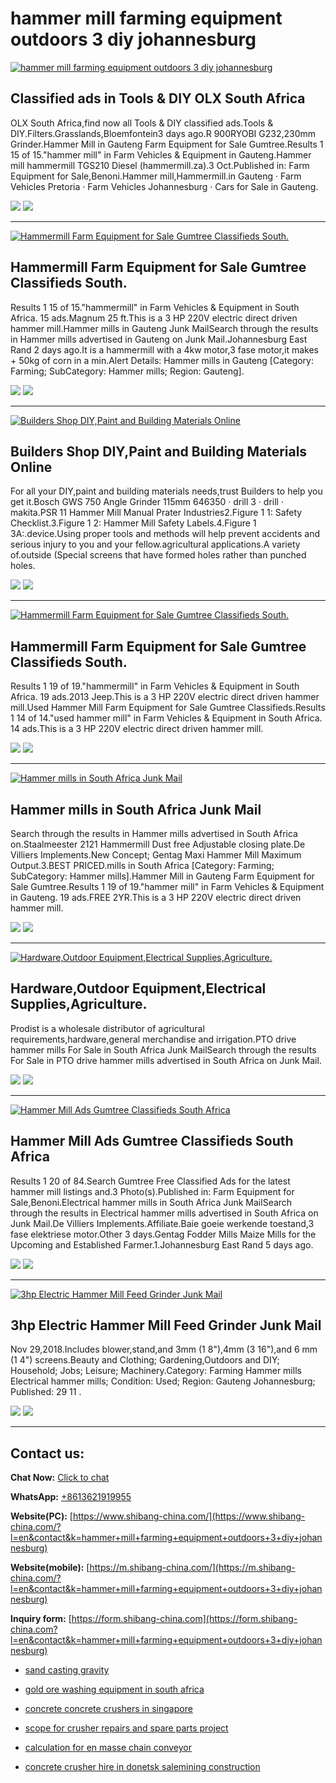 # hammer mill farming equipment outdoors 3 diy johannesburg

<a href="https://swt.shibang-china.com/?l=en&img&k=hammer+mill+farming+equipment+outdoors+3+diy+johannesburg" target="_blank">![hammer mill farming equipment outdoors 3 diy johannesburg](http://static.shibang-china.com/all-800x300/239.jpg)</a>

## Classified ads in Tools &amp; DIY OLX South Africa
OLX South Africa,find now all Tools &amp; DIY classified ads.Tools &amp; DIY.Filters.Grasslands,Bloemfontein3 days ago.R 900RYOBI G232,230mm Grinder.Hammer Mill in Gauteng Farm Equipment for Sale Gumtree.Results 1 15 of 15.&quot;hammer mill&quot; in Farm Vehicles &amp; Equipment in Gauteng.Hammer mill hammermill TGS210 Diesel (hammermill.za).3 Oct.Published in: Farm Equipment for Sale,Benoni.Hammer mill,Hammermill.in Gauteng &middot; Farm Vehicles Pretoria &middot; Farm Vehicles Johannesburg &middot; Cars for Sale in Gauteng.


<a href="https://whatsapp.shibangsoft.com/WhatsApp.php" target="_blank" title="WhatsApp">![](http://static.shibang-china.com/icon/whatsapp.png)</a> <a href="https://swt.shibang-china.com/?l=en&icon&k=hammer+mill+farming+equipment+outdoors+3+diy+johannesburg" target="_blank">![](http://static.shibang-china.com/icon/chat-en.png)</a>

---

<a href="https://swt.shibang-china.com/?l=en&img&k=hammer+mill+farming+equipment+outdoors+3+diy+johannesburg" target="_blank">![Hammermill Farm Equipment for Sale Gumtree Classifieds South.](http://static.shibang-china.com/all-800x300/1526.jpg)</a>

## Hammermill Farm Equipment for Sale Gumtree Classifieds South.
Results 1 15 of 15.&quot;hammermill&quot; in Farm Vehicles &amp; Equipment in South Africa. 15 ads.Magnum 25 ft.This is a 3 HP 220V electric direct driven hammer mill.Hammer mills in Gauteng Junk MailSearch through the results in Hammer mills advertised in Gauteng on Junk Mail.Johannesburg East Rand 2 days ago.It is a hammermill with a 4kw motor,3 fase motor,it makes + 50kg of corn in a min.Alert Details: Hammer mills in Gauteng [Category: Farming; SubCategory: Hammer mills; Region: Gauteng].


<a href="https://whatsapp.shibangsoft.com/WhatsApp.php" target="_blank" title="WhatsApp">![](http://static.shibang-china.com/icon/whatsapp.png)</a> <a href="https://swt.shibang-china.com/?l=en&icon&k=hammer+mill+farming+equipment+outdoors+3+diy+johannesburg" target="_blank">![](http://static.shibang-china.com/icon/chat-en.png)</a>

---

<a href="https://swt.shibang-china.com/?l=en&img&k=hammer+mill+farming+equipment+outdoors+3+diy+johannesburg" target="_blank">![Builders Shop DIY,Paint and Building Materials Online](http://static.shibang-china.com/all-800x300/607.jpg)</a>

## Builders Shop DIY,Paint and Building Materials Online
For all your DIY,paint and building materials needs,trust Builders to help you get it.Bosch GWS 750 Angle Grinder 115mm 646350 &middot; drill 3 &middot; drill &middot; makita.PSR 11 Hammer Mill Manual Prater Industries2.Figure 1 1: Safety Checklist.3.Figure 1 2: Hammer Mill Safety Labels.4.Figure 1 3A:.device.Using proper tools and methods will help prevent accidents and serious injury to you and your fellow.agricultural applications.A variety of.outside (Special screens that have formed holes rather than punched holes.


<a href="https://whatsapp.shibangsoft.com/WhatsApp.php" target="_blank" title="WhatsApp">![](http://static.shibang-china.com/icon/whatsapp.png)</a> <a href="https://swt.shibang-china.com/?l=en&icon&k=hammer+mill+farming+equipment+outdoors+3+diy+johannesburg" target="_blank">![](http://static.shibang-china.com/icon/chat-en.png)</a>

---

<a href="https://swt.shibang-china.com/?l=en&img&k=hammer+mill+farming+equipment+outdoors+3+diy+johannesburg" target="_blank">![Hammermill Farm Equipment for Sale Gumtree Classifieds South.](http://static.shibang-china.com/all-800x300/1127.jpg)</a>

## Hammermill Farm Equipment for Sale Gumtree Classifieds South.
Results 1 19 of 19.&quot;hammermill&quot; in Farm Vehicles &amp; Equipment in South Africa. 19 ads.2013 Jeep.This is a 3 HP 220V electric direct driven hammer mill.Used Hammer Mill Farm Equipment for Sale Gumtree Classifieds.Results 1 14 of 14.&quot;used hammer mill&quot; in Farm Vehicles &amp; Equipment in South Africa. 14 ads.This is a 3 HP 220V electric direct driven hammer mill.


<a href="https://whatsapp.shibangsoft.com/WhatsApp.php" target="_blank" title="WhatsApp">![](http://static.shibang-china.com/icon/whatsapp.png)</a> <a href="https://swt.shibang-china.com/?l=en&icon&k=hammer+mill+farming+equipment+outdoors+3+diy+johannesburg" target="_blank">![](http://static.shibang-china.com/icon/chat-en.png)</a>

---

<a href="https://swt.shibang-china.com/?l=en&img&k=hammer+mill+farming+equipment+outdoors+3+diy+johannesburg" target="_blank">![Hammer mills in South Africa Junk Mail](http://static.shibang-china.com/all-800x300/732.jpg)</a>

## Hammer mills in South Africa Junk Mail
Search through the results in Hammer mills advertised in South Africa on.Staalmeester 2121 Hammermill Dust free Adjustable closing plate.De Villiers Implements.New Concept; Gentag Maxi Hammer Mill Maximum Output.3.BEST PRICED.mills in South Africa [Category: Farming; SubCategory: Hammer mills].Hammer Mill in Gauteng Farm Equipment for Sale Gumtree.Results 1 19 of 19.&quot;hammer mill&quot; in Farm Vehicles &amp; Equipment in Gauteng. 19 ads.FREE 2YR.This is a 3 HP 220V electric direct driven hammer mill.


<a href="https://whatsapp.shibangsoft.com/WhatsApp.php" target="_blank" title="WhatsApp">![](http://static.shibang-china.com/icon/whatsapp.png)</a> <a href="https://swt.shibang-china.com/?l=en&icon&k=hammer+mill+farming+equipment+outdoors+3+diy+johannesburg" target="_blank">![](http://static.shibang-china.com/icon/chat-en.png)</a>

---

<a href="https://swt.shibang-china.com/?l=en&img&k=hammer+mill+farming+equipment+outdoors+3+diy+johannesburg" target="_blank">![Hardware,Outdoor Equipment,Electrical Supplies,Agriculture.](http://static.shibang-china.com/all-800x300/966.jpg)</a>

## Hardware,Outdoor Equipment,Electrical Supplies,Agriculture.
Prodist is a wholesale distributor of agricultural requirements,hardware,general merchandise and irrigation.PTO drive hammer mills For Sale in South Africa Junk MailSearch through the results For Sale in PTO drive hammer mills advertised in South Africa on Junk Mail.


<a href="https://whatsapp.shibangsoft.com/WhatsApp.php" target="_blank" title="WhatsApp">![](http://static.shibang-china.com/icon/whatsapp.png)</a> <a href="https://swt.shibang-china.com/?l=en&icon&k=hammer+mill+farming+equipment+outdoors+3+diy+johannesburg" target="_blank">![](http://static.shibang-china.com/icon/chat-en.png)</a>

---

<a href="https://swt.shibang-china.com/?l=en&img&k=hammer+mill+farming+equipment+outdoors+3+diy+johannesburg" target="_blank">![Hammer Mill Ads Gumtree Classifieds South Africa](http://static.shibang-china.com/all-800x300/897.jpg)</a>

## Hammer Mill Ads Gumtree Classifieds South Africa
Results 1 20 of 84.Search Gumtree Free Classified Ads for the latest hammer mill listings and.3 Photo(s).Published in: Farm Equipment for Sale,Benoni.Electrical hammer mills in South Africa Junk MailSearch through the results in Electrical hammer mills advertised in South Africa on Junk Mail.De Villiers Implements.Affiliate.Baie goeie werkende toestand,3 fase elektriese motor.Other 3 days.Gentag Fodder Mills Maize Mills for the Upcoming and Established Farmer.1.Johannesburg East Rand 5 days ago.


<a href="https://whatsapp.shibangsoft.com/WhatsApp.php" target="_blank" title="WhatsApp">![](http://static.shibang-china.com/icon/whatsapp.png)</a> <a href="https://swt.shibang-china.com/?l=en&icon&k=hammer+mill+farming+equipment+outdoors+3+diy+johannesburg" target="_blank">![](http://static.shibang-china.com/icon/chat-en.png)</a>

---

<a href="https://swt.shibang-china.com/?l=en&img&k=hammer+mill+farming+equipment+outdoors+3+diy+johannesburg" target="_blank">![3hp Electric Hammer Mill Feed Grinder Junk Mail](http://static.shibang-china.com/all-800x300/407.jpg)</a>

## 3hp Electric Hammer Mill Feed Grinder Junk Mail
Nov 29,2018.Includes blower,stand,and 3mm (1 8&quot;),4mm (3 16&quot;),and 6 mm (1 4&quot;) screens.Beauty and Clothing; Gardening,Outdoors and DIY; Household; Jobs; Leisure; Machinery.Category: Farming Hammer mills Electrical hammer mills; Condition: Used; Region: Gauteng Johannesburg; Published: 29 11 .

<a href="https://whatsapp.shibangsoft.com/WhatsApp.php" target="_blank" title="WhatsApp">![](http://static.shibang-china.com/icon/whatsapp.png)</a> <a href="https://swt.shibang-china.com/?l=en&icon&k=hammer+mill+farming+equipment+outdoors+3+diy+johannesburg" target="_blank">![](http://static.shibang-china.com/icon/chat-en.png)</a>

---
## Contact us:

**Chat Now:** [Click to chat](https://swt.shibang-china.com?l=en&contact&k=hammer+mill+farming+equipment+outdoors+3+diy+johannesburg)

**WhatsApp:**  [+8613621919955](https://whatsapp.shibangsoft.com/WhatsApp.php)

**Website(PC):** [https://www.shibang-china.com/](https://www.shibang-china.com/?l=en&contact&k=hammer+mill+farming+equipment+outdoors+3+diy+johannesburg)

**Website(mobile):** [https://m.shibang-china.com/](https://m.shibang-china.com/?l=en&contact&k=hammer+mill+farming+equipment+outdoors+3+diy+johannesburg)

**Inquiry form:** [https://form.shibang-china.com](https://form.shibang-china.com?l=en&contact&k=hammer+mill+farming+equipment+outdoors+3+diy+johannesburg)

* [sand casting gravity](../130/sand%20casting%20gravity.md)

* [gold ore washing equipment in south africa](../129/gold%20ore%20washing%20equipment%20in%20south%20africa.md)

* [concrete concrete crushers in singapore](../136/concrete%20concrete%20crushers%20in%20singapore.md)

* [scope for crusher repairs and spare parts project](../130/scope%20for%20crusher%20repairs%20and%20spare%20parts%20project.md)

* [calculation for en masse chain conveyor](../134/calculation%20for%20en%20masse%20chain%20conveyor.md)

* [concrete crusher hire in donetsk salemining construction](../126/concrete%20crusher%20hire%20in%20donetsk%20salemining%20construction.md)